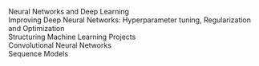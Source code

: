 Neural Networks and Deep Learning  
Improving Deep Neural Networks: Hyperparameter tuning, Regularization and Optimization  
Structuring Machine Learning Projects  
Convolutional Neural Networks  
Sequence Models  
